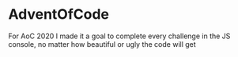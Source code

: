 # AdventOfCode
For AoC 2020 I made it a goal to complete every challenge in the JS console, no matter how beautiful or ugly the code will get
